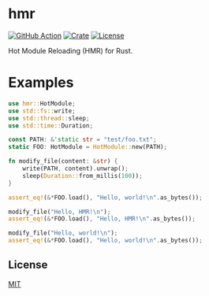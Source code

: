 # hmr

[![GitHub Action](https://img.shields.io/github/actions/workflow/status/raviqqe/hmr/test.yaml?branch=main&style=flat-square)](https://github.com/raviqqe/hmr/actions)
[![Crate](https://img.shields.io/crates/v/hmr.svg?style=flat-square)](https://crates.io/crates/hmr)
[![License](https://img.shields.io/github/license/raviqqe/hmr.svg?style=flat-square)](LICENSE)

Hot Module Reloading (HMR) for Rust.

# Examples

```rust
use hmr::HotModule;
use std::fs::write;
use std::thread::sleep;
use std::time::Duration;

const PATH: &'static str = "test/foo.txt";
static FOO: HotModule = HotModule::new(PATH);

fn modify_file(content: &str) {
    write(PATH, content).unwrap();
    sleep(Duration::from_millis(100));
}

assert_eq!(&*FOO.load(), "Hello, world!\n".as_bytes());

modify_file("Hello, HMR!\n");
assert_eq!(&*FOO.load(), "Hello, HMR!\n".as_bytes());

modify_file("Hello, world!\n");
assert_eq!(&*FOO.load(), "Hello, world!\n".as_bytes());
```

## License

[MIT](LICENSE)
